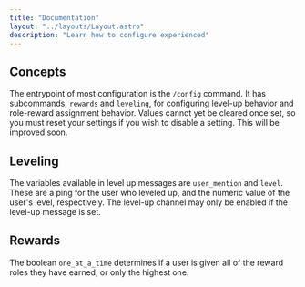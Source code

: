 ```yaml
---
title: "Documentation"
layout: "../layouts/Layout.astro"
description: "Learn how to configure experienced"
---
```


## Concepts

The entrypoint of most configuration is the `/config` command. It has subcommands, `rewards` and `leveling`, for configuring level-up behavior and role-reward assignment behavior. Values cannot yet be cleared once set, so you must reset your settings if you wish to disable a setting. This will be improved soon.

## Leveling

The variables available in level up messages are `user_mention` and `level`. These are a ping for the user who leveled up, and the numeric value of the user's level, respectively.
The level-up channel may only be enabled if the level-up message is set.

## Rewards

The boolean `one_at_a_time` determines if a user is given all of the reward roles they have earned, or only the highest one.

